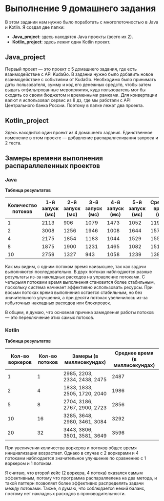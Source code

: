 # Выполнение 9 домашнего задания

В этом задании нам нужно было поработать с многопоточностью в Java и Kotlin. Я создал две папки:

- **Java_project**: здесь находятся Java проекты (всего их 2).
- **Kotlin_project**: здесь лежит один Kotlin проект.

## Java_project

Первый проект — это проект с 5 домашнего задания, где есть взаимодействие с API KudaGo. В задании нужно было добавить новое взаимодействие с событиями от KudaGo. Необходимо было принимать даты пользователя, сумму и код его денежных средств, чтобы затем выдать отфильтрованные мероприятия, куда пользователь мог бы сходить со своим бюджетом и временными рамками. Для конвертации валют я использовал сервис из 8 дз, где мы работали с API Центрального банка России. Поэтому в папке лежат два проекта.

## Kotlin_project

Здесь находится один проект из 4 домашнего задания. Единственное изменение в этом проекте — добавление распараллеливания запроса и 2 теста.

## Замеры времени выполнения распараллеленных проектов

### Java

**Таблица результатов**

| Количество потоков | 1-й запуск (мс) | 2-й запуск (мс) | 3-й запуск (мс) | 4-й запуск (мс) | 5-й запуск (мс) | Среднее время (мс) |
|-------------------|------------------|------------------|------------------|------------------|------------------|---------------------|
| 1                 | 2113             | 906              | 1079             | 1473             | 1052             | 1194.6              |
| 2                 | 3008             | 1256             | 1946             | 1008             | 1644             | 1574.4              |
| 4                 | 2175             | 1854             | 1183             | 1044             | 1529             | 1557                |
| 8                 | 1875             | 1900             | 1231             | 1465             | 1082             | 1512.6              |
| 10                | 2759             | 1327             | 943              | 1058             | 1239             | 1395.2              |

Как мы видим, с одним потоком время наивысшее, так как задачи выполняются последовательно. В двух потоках наблюдаются разные результаты из-за накладных расходов на управление потоками. С четырьмя потоками время выполнения становится более стабильным, поскольку система начинает эффективно использовать ресурсы. При восьми потоках время выполнения остается стабильным, но без значительного улучшения, а при десяти потоках увеличилось из-за избыточных накладных расходов или блокировок. 

В общем, я думаю, что основная причина замедления работы потоков — это переключение этих самых потоков.

### Kotlin

**Таблица результатов**

| Кол-во воркеров | Кол-во потоков | Замеры (в миллисекундах)              | Среднее время (в миллисекундах) |
|-----------------|----------------|----------------------------------------|-----------------------------------|
| 1               | 1              | 2985, 2203, 2334, 2438, 2475          | 2487                              |
| 2               | 4              | 1833, 1833, 2505, 1720, 2040          | 1986                              |
| 5               | 8              | 2704, 3186, 2767, 2900, 2723          | 2856                              |
| 10              | 16             | 3285, 3648, 2980, 3461, 3084          | 3292                              |
| 20              | 32             | 3443, 3806, 3501, 3581, 3649          | 3596                              |

При увеличении количества воркеров и потоков общее время инициализации возрастает. Однако в случае с 2 воркерами и 4 потоками наблюдается значительное улучшение по сравнению с 1 воркером и 1 потоком.

Я считаю, что второй кейс (2 воркера, 4 потока) оказался самым эффективным, потому что программа распараллелена на два метода, и такой паттерн позволяет более эффективно распределять задачи между потоками. Также, я думаю, что соблюдается некий баланс, поэтому нет накладных расходов в производительности.
